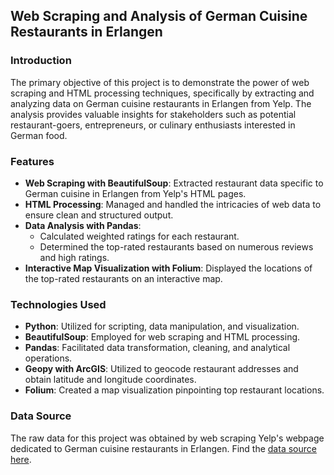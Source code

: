 ## Web Scraping and Analysis of German Cuisine Restaurants in Erlangen

### Introduction

The primary objective of this project is to demonstrate the power of web scraping and HTML processing techniques, specifically by extracting and analyzing data on German cuisine restaurants in Erlangen from Yelp. The analysis provides valuable insights for stakeholders such as potential restaurant-goers, entrepreneurs, or culinary enthusiasts interested in German food.

### Features

- **Web Scraping with BeautifulSoup**: Extracted restaurant data specific to German cuisine in Erlangen from Yelp's HTML pages.
- **HTML Processing**: Managed and handled the intricacies of web data to ensure clean and structured output.
- **Data Analysis with Pandas**: 
  - Calculated weighted ratings for each restaurant.
  - Determined the top-rated restaurants based on numerous reviews and high ratings.
- **Interactive Map Visualization with Folium**: Displayed the locations of the top-rated restaurants on an interactive map.

### Technologies Used

- **Python**: Utilized for scripting, data manipulation, and visualization.
- **BeautifulSoup**: Employed for web scraping and HTML processing.
- **Pandas**: Facilitated data transformation, cleaning, and analytical operations.
- **Geopy with ArcGIS**: Utilized to geocode restaurant addresses and obtain latitude and longitude coordinates.
- **Folium**: Created a map visualization pinpointing top restaurant locations.

### Data Source

The raw data for this project was obtained by web scraping Yelp's webpage dedicated to German cuisine restaurants in Erlangen. Find the [data source here](https://www.yelp.com/search?find_desc=Restaurants&find_loc=Erlangen%2C+BY&attrs=german).


